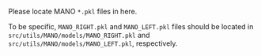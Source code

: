 Please locate MANO ```*.pkl``` files in here.

To be specific, ```MANO_RIGHT.pkl``` and ```MANO_LEFT.pkl``` files should be located in ```src/utils/MANO/models/MANO_RIGHT.pkl``` and ```src/utils/MANO/models/MANO_LEFT.pkl```, respectively.
